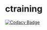 # ctraining

[![Codacy Badge](https://api.codacy.com/project/badge/Grade/53a00e25f8d34889b2d23f56717dd30c)](https://app.codacy.com/gh/weishanxli/ctraining?utm_source=github.com&utm_medium=referral&utm_content=weishanxli/ctraining&utm_campaign=Badge_Grade_Settings)